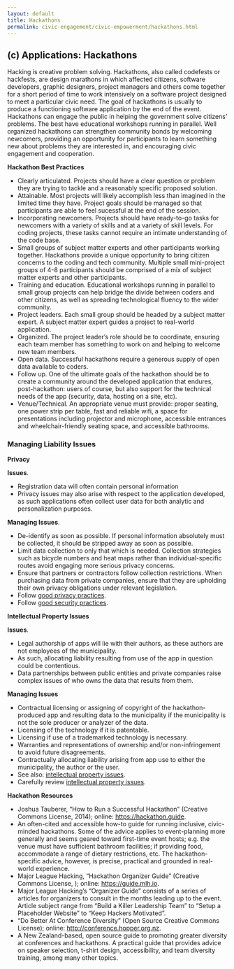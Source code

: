 ```yaml
---
layout: default
title: Hackathons
permalink: civic-engagement/civic-empowerment/hackathons.html
---
```

## (c) Applications: Hackathons

Hacking is creative problem solving. Hackathons, also called codefests or hackfests, are design marathons in which affected citizens, software developers, graphic designers, project managers and others come together for a short period of time to work intensively on a software project designed to meet a particular civic need. The goal of hackathons is usually to produce a functioning software application by the end of the event.
Hackathons can engage the public in helping the government solve citizens’ problems. The best have educational workshops running in parallel. Well organized hackathons can strengthen community bonds by welcoming newcomers, providing an opportunity for participants to learn something new about problems they are interested in, and encouraging civic engagement and cooperation.

**Hackathon Best Practices**
* Clearly articulated. Projects should have a clear question or problem they are trying to tackle and a reasonably specific proposed solution.
* Attainable. Most projects will likely accomplish less than imagined in the limited time they have. Project goals should be managed so that participants are able to feel sucessful at the end of the session.
* Incorporating newcomers. Projects should have ready-to-go tasks for newcomers with a variety of skills and at a variety of skill levels. For coding projects, these tasks cannot require an intimate understanding of the code base.
* Small groups of subject matter experts and other participants working together. Hackathons provide a unique opportunity to bring citizen concerns to the coding and tech community. Multiple small mini-project groups of 4-8 participants should be comprised of a mix of subject matter experts and other participants.
* Training and education. Educational workshops running in parallel to small group projects can help bridge the divide between coders and other citizens, as well as spreading technological fluency to the wider community.
* Project leaders. Each small group should be headed by a subject matter expert. A subject matter expert guides a project to real-world application.
* Organized. The project leader’s role should be to coordinate, ensuring each team member has something to work on and helping to welcome new team members.
* Open data. Successful hackathons require a generous supply of open data available to coders.
* Follow up. One of the ultimate goals of the hackathon should be to create a community around the developed application that endures, post-hackathon:  users of course, but also support for the technical needs of the app (security, data, hosting on a site, etc).
* Venue/Technical. An appropriate venue must provide: proper seating, one power strip per table, fast and reliable wifi, a space for presentations including projector and microphone, accessible entrances and wheelchair-friendly seating space, and accessible bathrooms.

### Managing Liability Issues

**Privacy**

 **Issues**. 
 * Registration data will often contain personal information 
 * Privacy issues may also arise with respect to the application developed, as such applications often collect user data for both analytic and personalization purposes.

 **Managing Issues**.  
 * De-identify as soon as possible.  If personal information absolutely must be collected, it should be stripped away as soon as possible.
 * Limit data collection to only that which is needed. Collection strategies such as bicycle numbers and heat maps rather than individual-specific routes avoid engaging more serious privacy concerns.
 * Ensure that partners or contractors follow collection restrictions. When purchasing data from private companies, ensure that they are upholding their own privacy obligations under relevant legislation.
 * Follow [good privacy practices](https://cippic-ca.github.io/SmartCityToolkit/privacy.html).
 * Follow [good security practices](https://cippic-ca.github.io/SmartCityToolkit/security.html).

**Intellectual Property Issues**

 **Issues**.
 * Legal authorship of apps will lie with their authors, as these authors are not employees of the municipality. 
 * As such, allocating liability resulting from use of the app in question could be contentious.
 * Data partnerships between public entities and private companies raise complex issues of who owns the data that results from them. 

 **Managing Issues**
 * Contractual licensing or assigning of copyright of the hackathon-produced app and resulting data to the municipality if the municipality is not the sole producer or analyzer of the data.
 * Licensing of the technology if it is patentable.
 * Licensing if use of a trademarked technology is necessary.
 * Warranties and representations of ownership and/or non-infringement to avoid future disagreements.
 * Contractually allocating liability arising from app use to either the municipality, the author or the user.
 * See also: [intellectual property issues](https://cippic-ca.github.io/SmartCityToolkit/intellectual-property.html).
 * Carefully review [intellectual property issues](https://cippic-ca.github.io/SmartCityToolkit/intellectual-property.html).

**Hackathon Resources** 
* Joshua Tauberer, “How to Run a Successful Hackathon” (Creative Commons License, 2014); online: https://hackathon.guide.
* An often-cited and accessible how-to guide for running inclusive, civic-minded hackathons. Some of the advice applies to event-planning more generally and seems geared toward first-time event hosts; e.g. the venue must have sufficient bathroom facilities; if providing food, accommodate a range of dietary restrictions, etc. The hackathon-specific advice, however, is precise, practical and grounded in real-world experience.
* Major League Hacking, “Hackathon Organizer Guide” (Creative Commons License, ); online: https://guide.mlh.io. 
* Major League Hacking’s “Organizer Guide” consists of a series of articles for organizers to consult in the months leading up to the event. Article subject range from “Build a Killer Leadership Team” to “Setup a Placeholder Website” to “Keep Hackers Motivated”.
* “Do Better At Conference Diversity” (Open Source Creative Commons License); online: http://conference.hopper.org.nz. 
* A New Zealand-based, open source guide to promoting greater diversity at conferences and hackathons. A practical guide that provides advice on speaker selection, t-shirt design, accessibility, and team diversity training, among many other topics. 

